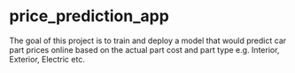 # price_prediction_app
The goal of this project is to train and deploy a model that would predict car part prices online based on the actual part cost and part type e.g. Interior, Exterior, Electric etc.
